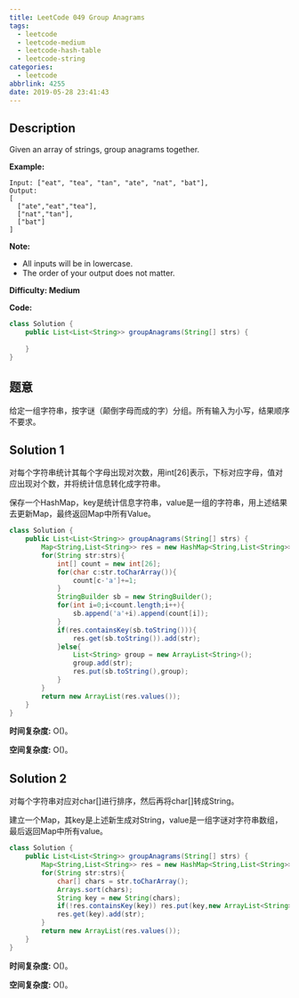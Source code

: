 ```yaml
---
title: LeetCode 049 Group Anagrams
tags:
  - leetcode
  - leetcode-medium
  - leetcode-hash-table
  - leetcode-string
categories:
  - leetcode
abbrlink: 4255
date: 2019-05-28 23:41:43
---
```


## Description

Given an array of strings, group anagrams together.

**Example:**

```
Input: ["eat", "tea", "tan", "ate", "nat", "bat"],
Output:
[
  ["ate","eat","tea"],
  ["nat","tan"],
  ["bat"]
]
```

**Note:**

* All inputs will be in lowercase.
* The order of your output does not matter.

**Difficulty: Medium**

**Code:**

```java
class Solution {
    public List<List<String>> groupAnagrams(String[] strs) {
        
    }
}
```

## 题意

给定一组字符串，按字谜（颠倒字母而成的字）分组。所有输入为小写，结果顺序不要求。

<!-- more -->

## Solution 1

对每个字符串统计其每个字母出现对次数，用int[26]表示，下标对应字母，值对应出现对个数，并将统计信息转化成字符串。

保存一个HashMap，key是统计信息字符串，value是一组的字符串，用上述结果去更新Map，最终返回Map中所有Value。

```java
class Solution {
    public List<List<String>> groupAnagrams(String[] strs) {
        Map<String,List<String>> res = new HashMap<String,List<String>>();
        for(String str:strs){
            int[] count = new int[26];
            for(char c:str.toCharArray()){
                count[c-'a']+=1;
            }
            StringBuilder sb = new StringBuilder();
            for(int i=0;i<count.length;i++){
                sb.append('a'+i).append(count[i]);
            }
            if(res.containsKey(sb.toString())){
                res.get(sb.toString()).add(str);
            }else{
                List<String> group = new ArrayList<String>();
                group.add(str);
                res.put(sb.toString(),group);
            }
        }
        return new ArrayList(res.values());
    }
}
```

**时间复杂度:** O()。

**空间复杂度:** O()。

## Solution 2

对每个字符串对应对char[]进行排序，然后再将char[]转成String。

建立一个Map，其key是上述新生成对String，value是一组字谜对字符串数组，最后返回Map中所有value。

```java
class Solution {
    public List<List<String>> groupAnagrams(String[] strs) {
        Map<String,List<String>> res = new HashMap<String,List<String>>();
        for(String str:strs){
            char[] chars = str.toCharArray();
            Arrays.sort(chars);
            String key = new String(chars);
            if(!res.containsKey(key)) res.put(key,new ArrayList<String>());
            res.get(key).add(str);
        }
        return new ArrayList(res.values());
    }
}
```

**时间复杂度:** O()。

**空间复杂度:** O()。

